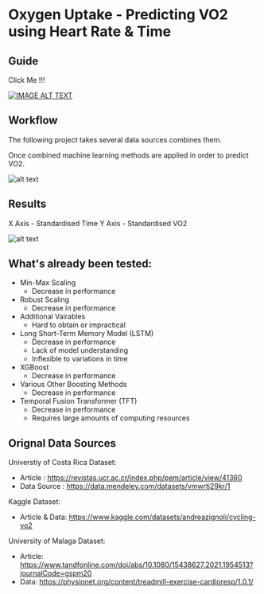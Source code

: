 # Oxygen Uptake - Predicting VO2 using Heart Rate & Time

## Guide

Click Me !!!

[![IMAGE ALT TEXT](http://img.youtube.com/vi/DHPCkAqcQ9A/0.jpg)](http://www.youtube.com/watch?v=DHPCkAqcQ9A "Oxygen Consumption Guide")

## Workflow

The following project takes several data sources combines them.

Once combined machine learning methods are applied in order to predict VO2.

![alt text](VO2_workflow.png)

## Results

X Axis - Standardised Time
Y Axis - Standardised VO2


![alt text](ten_most_diffcult_time_series.png)

## What's already been tested:
  - Min-Max Scaling
    - Decrease in performance
  - Robust Scaling
    - Decrease in performance
  - Additional Vairables
    - Hard to obtain or impractical
  - Long Short-Term Memory Model (LSTM)
    - Decrease in performance
    - Lack of model understanding
    - Inflexible to variations in time
  - XGBoost
    - Decrease in performance
  - Various Other Boosting Methods
    - Decrease in performance
  - Temporal Fusion Transformer (TFT)
    - Decrease in performance
    - Requires large amounts of computing resources

## Orignal Data Sources

Universtiy of Costa Rica Dataset:
  - Article : https://revistas.ucr.ac.cr/index.php/pem/article/view/41360 
  - Data Source : https://data.mendeley.com/datasets/vmwrtj29kr/1 

Kaggle Dataset:
  - Article & Data: https://www.kaggle.com/datasets/andreazignoli/cycling-vo2 

University of Malaga Dataset:
  - Article: https://www.tandfonline.com/doi/abs/10.1080/15438627.2021.1954513?journalCode=gspm20 
  - Data: https://physionet.org/content/treadmill-exercise-cardioresp/1.0.1/ 

